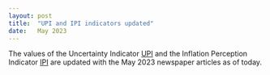 ```yaml
---
layout: post
title:  "UPI and IPI indicators updated"
date:   May 2023
---
```


The values of the Uncertainty Indicator [UPI](https://github.com/JonasRieger/upi) and the Inflation Perception Indicator [IPI](https://github.com/JonasRieger/ipi) are updated with the May 2023 newspaper articles as of today.
